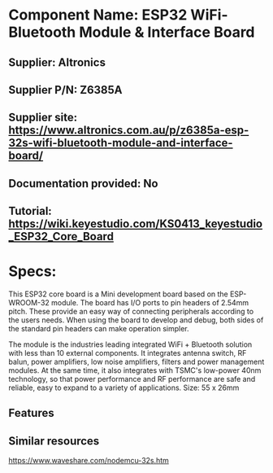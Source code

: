 # Component Name: ESP32 WiFi-Bluetooth Module & Interface Board
## Supplier: Altronics
## Supplier P/N: Z6385A	 
## Supplier site: https://www.altronics.com.au/p/z6385a-esp-32s-wifi-bluetooth-module-and-interface-board/
## Documentation provided: No


## Tutorial: https://wiki.keyestudio.com/KS0413_keyestudio_ESP32_Core_Board

# Specs:
This ESP32 core board is a Mini development board based on the ESP-WROOM-32 module. The board has I/O ports to pin headers of 2.54mm pitch. These provide an easy way of connecting peripherals according to the users needs. When using the board to develop and debug, both sides of the standard pin headers can make operation simpler.

The module is the industries leading integrated WiFi + Bluetooth solution with less than 10 external components. It integrates antenna switch, RF balun, power amplifiers, low noise amplifiers, filters and power management modules. At the same time, it also integrates with TSMC's low-power 40nm technology, so that power performance and RF performance are safe and reliable, easy to expand to a variety of applications. Size: 55 x 26mm


## Features


## Similar resources
https://www.waveshare.com/nodemcu-32s.htm